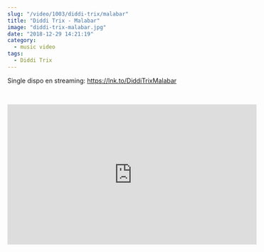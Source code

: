 ```yaml
--- 
slug: "/video/1003/diddi-trix/malabar"
title: "Diddi Trix - Malabar"
image: "diddi-trix-malabar.jpg"
date: "2018-12-29 14:21:19"
category:
  - music video
tags:
  - Diddi Trix
---
```

<p>Single dispo en streaming: <a href="https://www.youtube.com/redirect?q=https%3A%2F%2Flnk.to%2FDiddiTrixMalabar&redir_token=d6ybOQfV_JkK2xu8CqckxX5Qqmt8MTU0NjE3NTE5N0AxNTQ2MDg4Nzk3&v=v0izHVd0X6A&event=video_description">https://lnk.to/DiddiTrixMalabar</a></p><br/><p><iframe width="560" height="315" src="https://www.youtube.com/embed/v0izHVd0X6A" frameborder="0" allow="accelerometer; autoplay; encrypted-media; gyroscope; picture-in-picture" allowfullscreen></iframe></p>